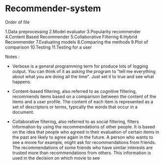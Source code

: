 # Recommender-system

Order of file

1.Data preprocessing
2.Model evaluator
3.Popularity recommender
4.Content Based Recommender
5.Collaborative Filtering
6.Hybrid Recommender
7.Evaluating models
8.Comparing the methods
9.Plot of comparison
10.Testing
11.Testing for a user


Notes :

- Verbose is a general programming term for produce lots of logging output. You can think of it as asking the program to "tell me everything about what you are doing all the time". Just set it to true and see what happens.

- Content-based filtering, also referred to as cognitive filtering, recommends items based on a comparison between the content of the items and a user profile. The content of each item is represented as a set of descriptors or terms, typically the words that occur in a document.

- Collaborative filtering, also referred to as social filtering, filters information by using the recommendations of other people. It is based on the idea that people who agreed in their evaluation of certain items in the past are likely to agree again in the future. A person who wants to see a movie for example, might ask for recommendations from friends. The recommendations of some friends who have similar interests are trusted more than recommendations from others. This information is used in the decision on which movie to see
